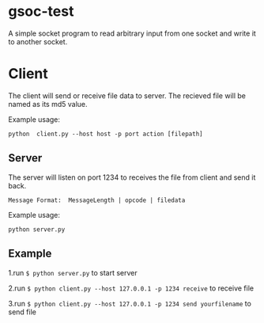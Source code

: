 gsoc-test
=========

A simple socket program to read arbitrary input from one socket and write it to another socket.

# Client
The client will send or receive file data to server. The recieved file will be named as its md5 value.

Example usage:

`python  client.py --host host -p port action [filepath]`

## Server
The server will listen on port 1234 to receives the file from client and send it back.

`Message Format:  MessageLength | opcode | filedata`

Example usage:

`python server.py`

## Example

1.run `$ python server.py` to start server

2.run `$ python client.py --host 127.0.0.1 -p 1234 receive` to receive file

3.run `$ python client.py --host 127.0.0.1 -p 1234 send yourfilename` to send file

